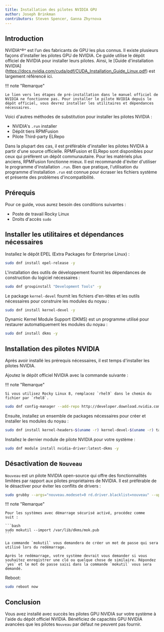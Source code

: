 ```yaml
---
title: Installation des pilotes NVIDIA GPU
author: Joseph Brinkman
contributors: Steven Spencer, Ganna Zhyrnova
---
```


## Introduction

NVIDIA^&reg;^ est l’un des fabricants de GPU les plus connus. Il existe plusieurs façons d'installer les pilotes GPU de NVIDIA. Ce guide utilise le dépôt officiel de NVIDIA pour installer leurs pilotes. Ainsi, le [Guide d'installation NVIDIA] (https://docs.nvidia.com/cuda/pdf/CUDA_Installation_Guide_Linux.pdf) est largement référencé ici.

!!! note "Remarque"

```
Le lien vers les étapes de pré-installation dans le manuel officiel de NVIDIA ne fonctionne pas. Pour installer le pilote NVIDIA depuis le dépôt officiel, vous devrez installer les utilitaires et dépendances nécessaires.
```

Voici d'autres méthodes de substitution pour installer les pilotes NVIDIA :

 - NVIDIA's `.run` installer
 - Dépôt tiers RPMFusion
 - Pilote Third-party ELRepo

Dans la plupart des cas, il est préférable d'installer les pilotes NVIDIA à partir d'une source officielle. RPMFusion et ELRepo sont disponibles pour ceux qui préfèrent un dépôt communautaire. Pour les matériels plus anciens, RPMFusion fonctionne mieux. Il est recommandé d'éviter d'utiliser le programme d'installation `.run`. Bien que pratique, l'utilisation du programme d'installation `.run` est connue pour écraser les fichiers système et présente des problèmes d'incompatibilité.

## Prérequis

Pour ce guide, vous aurez besoin des conditions suivantes :

 - Poste de travail Rocky Linux
 - Droits d'accès `sudo`

## Installer les utilitaires et dépendances nécessaires

Installez le dépôt EPEL (Extra Packages for Enterprise Linux) :

```bash
sudo dnf install epel-release -y
```

L'installation des outils de développement fournit les dépendances de construction du logiciel nécessaires :

```bash
sudo dnf groupinstall "Development Tools" -y
```

Le package `kernel-devel` fournit les fichiers d'en-têtes et les outils nécessaires pour construire les modules du noyau :

```bash
sudo dnf install kernel-devel -y
```

Dynamic Kernel Module Support (DKMS) est un programme utilisé pour restaurer automatiquement les modules du noyau :

```bash
sudo dnf install dkms -y
```

## Installation des pilotes NVIDIA

Après avoir installé les prérequis nécessaires, il est temps d'installer les pilotes NVIDIA.

Ajoutez le dépôt officiel NVIDIA avec la commande suivante :

!!! note "Remarque"

```
Si vous utilisez Rocky Linux 8, remplacez `rhel9` dans le chemin du fichier par `rhel8`.
```

```bash
sudo dnf config-manager --add-repo http://developer.download.nvidia.com/compute/cuda/repos/rhel9/$(uname -i)/cuda-rhel9.repo
```

Ensuite, installez un ensemble de packages nécessaires pour créer et installer les modules du noyau :

```bash
sudo dnf install kernel-headers-$(uname -r) kernel-devel-$(uname -r) tar bzip2 make automake gcc gcc-c++ pciutils elfutils-libelf-devel libglvnd-opengl libglvnd-glx libglvnd-devel acpid pkgconf dkms -y
```

Installez le dernier module de pilote NVIDIA pour votre système :

```bash
sudo dnf module install nvidia-driver:latest-dkms -y
```

## Désactivation de `Nouveau`

`Nouveau` est un pilote NVIDIA open-source qui offre des fonctionnalités limitées par rapport aux pilotes propriétaires de NVIDIA. Il est préférable de le désactiver pour éviter les conflits de drivers :

```bash
sudo grubby --args="nouveau.modeset=0 rd.driver.blacklist=nouveau" --update-kernel=ALL
```

!!! note "Remarque"

````
Pour les systèmes avec démarrage sécurisé activé, procédez comme suit :

```bash
sudo mokutil --import /var/lib/dkms/mok.pub
```

La commande `mokutil` vous demandera de créer un mot de passe qui sera utilisé lors du redémarrage.

Après le redémarrage, votre système devrait vous demander si vous souhaitez enregistrer une clé ou quelque chose de similaire. Répondez `yes` et le mot de passe saisi dans la commande `mokutil` vous sera demandé.
````

Reboot:

```bash
sudo reboot now
```

## Conclusion

Vous avez installé avec succès les pilotes GPU NVIDIA sur votre système à l'aide du dépôt officiel NVIDIA. Bénéficiez de capacités GPU NVIDIA avancées que les pilotes `Nouveau` par défaut ne peuvent pas fournir.
